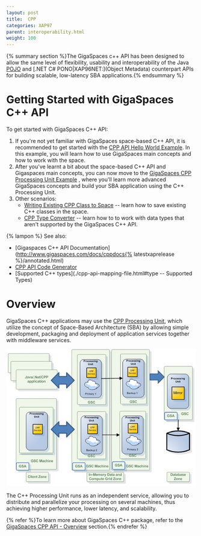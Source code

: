 ```yaml
---
layout: post
title:  CPP
categories: XAP97
parent: interoperability.html
weight: 100
---
```


{% summary section %}The GigaSpaces c++ API has been designed to allow the same level of flexibility, usability and interoperability of the Java [POJO](./pojo-support.html) and [.NET C# PONO|XAP96NET:](Object Metadata) counterpart APIs for building scalable, low-latency SBA applications.{% endsummary %}

# Getting Started with GigaSpaces C++ API

To get started with GigaSpaces C++ API:

1. If you're not yet familiar with GigaSpaces space-based C++ API, it is recommended to get started with the [CPP API Hello World Example](./cpp-api-hello-world-example.html). In this example, you will learn how to use GigaSpaces main concepts and how to work with the space.
1. After you've learnt a bit about the space-based C++ API and Gigaspaces main concepts, you can now move to the [GigaSpaces CPP Processing Unit Example](./gigaspaces-cpp-processing-unit-example.html) , where you'll learn more advanced GigaSpaces concepts and build your SBA application using the C++ Processing Unit.
1. Other scenarios:
    - [Writing Existing CPP Class to Space](./writing-existing-cpp-class-to-space.html) -- learn how to save existing C++ classes in the space.
    - [CPP Type Converter](./cpp-type-converter.html) -- learn how to to work with data types that aren't supported by the GigaSpaces C++ API.

{% lampon %} See also:

- [Gigaspaces C++ API Documentation](http://www.gigaspaces.com/docs/cppdocs{% latestxaprelease %}/annotated.html)
- [CPP API Code Generator](./cpp-api-code-generator.html)
- [Supported C++ types](./cpp-api-mapping-file.html#type -- Supported Types)

# Overview

GigaSpaces C++ applications may use the [CPP Processing Unit](./cpp-processing-unit.html), which utilize the concept of Space-Based Architecture (SBA) by allowing simple development, packaging and deployment of application services together with middleware services.

![cpp-SBA-system-archi.jpg](/attachment_files/cpp-SBA-system-archi.jpg)

The C++ Processing Unit runs as an independent service, allowing you to distribute and parallelize your processing on several machines, thus achieving higher performance, lower latency, and scalability.

{% refer %}To learn more about GigaSpaces C++ package, refer to the [GigaSpaces CPP API - Overview](./gigaspaces-cpp-api---overview.html) section.{% endrefer %}
